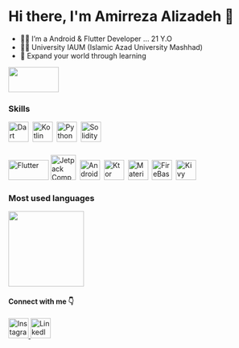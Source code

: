 # Hi there, I'm Amirreza Alizadeh 👋

- 👨‍💻 I’m a Android & Flutter Developer ... 21 Y.O
- 👨‍🎓 University IAUM (Islamic Azad University Mashhad)
- 💫 Expand your world through learning

<img src="https://media.giphy.com/media/B0ifefWijDGktTd683/giphy.gif" width="100px" height = "50px"/>

### Skills
<div>
  <img src="https://appstimes.in/wp-content/uploads/2015/05/dart_icon.png" title="Dart" alt="Dart" width="40" height="40"/>&nbsp;
  <img src="https://static-00.iconduck.com/assets.00/kotlin-icon-512x512-0o0lfw0b.png" title="Kotlin" alt="Kotlin" width="40" height="40"/>&nbsp;
  <img src="https://cdn4.iconfinder.com/data/icons/logos-and-brands/512/267_Python_logo-512.png" title="Python" alt="Python" width="40" height="40"/>&nbsp;
  <img src="https://cdn.icon-icons.com/icons2/2107/PNG/512/file_type_solidity_icon_130156.png" title="Solidity" alt="Solidity" width="40" height="40"/>&nbsp;
</div>

### 
<div>
  <img src="https://storage.googleapis.com/cms-storage-bucket/ec64036b4eacc9f3fd73.svg" title="Flutter" **alt="Flutter" width="80" height="40"/>
  <img src="https://funkymuse.dev/assets/img/compose/compose_logo.png" title="Jetpack Compose" alt="Jetpack Compose" width="50" height="50"/>&nbsp;
  <img src="https://iconape.com/wp-content/files/fu/369254/svg/android-logo-icon-png-svg.png" title="Android" alt="Android" width="40" height="40"/>&nbsp;
  <img src="https://cloud.google.com/images/products/kotlin/ktor-logo.png" title="Ktor" alt="Ktor" width="40" height="40"/>&nbsp;
  <img src="https://cdn.freebiesupply.com/logos/thumbs/2x/material-ui-logo.png" title="Material UI" alt="Material UI" width="40" height="40"/>&nbsp;
  <img src="https://cdn4.iconfinder.com/data/icons/google-i-o-2016/512/google_firebase-2-512.png" title="FireBase" alt="FireBase" width="40" height="40"/>&nbsp;
  <img src="https://cdn.icon-icons.com/icons2/2107/PNG/512/file_type_kivy_icon_130489.png" title="Kivy" **alt="Kivy" width="40" height="40"/>
</div>

### Most used languages
<div align="start" >
  <img src="https://github-readme-stats.vercel.app/api/top-langs/?username=iiamir&layout=compact&title_color=a97bff&text_color=FFFFFF&bg_color=0d1117" height="150"/>
</div>

#### Connect with me 👇

<div align="start">
  <a href="https://instagram.com/iiamir20/" title="Redirect to Instagram">
    <img src="https://skillicons.dev/icons?i=instagram" width="40" height="40" alt="Instagram"/>
  </a>
  <a href="https://www.linkedin.com/in/iiamir/" title="Redirect to LinkedIn">
    <img src="https://skillicons.dev/icons?i=linkedin" width="40" height="40" alt="LinkedIn"/>
  </a>
</div>


